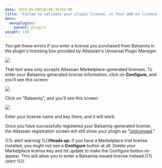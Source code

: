 ```yaml
---
date: 2015-05-09T16:46:35+02:00
title: "Failed to validate your plugin license. or Your add-on license is invalid. error when registering Mockups for Confluence or JIRA"
menu:
  menuplugins:
    parent: plugins
weight: 110
---
```


You get these errors if you enter a license you purchased from Balsamiq in the plugin's licensing box provided by Atlassian's Universal Plugin Manager.

![](/customer/portal/attachments/50780)

That text area only accepts Atlassian Marketplace-generated licenses. To enter your Balsamiq-generated license information, click on **Configure**, and you'll see this screen:

![](/customer/portal/attachments/50781)

Click on "Balsamiq", and you'll see this screen:

![](/customer/portal/attachments/50782)

Enter your license name and key there, and it will work.  

Once you have successfully registered your Balsamiq-generated license, the Atlassian registration screen will still show your plugin as "[Unlicensed](http://support.balsamiq.com/customer/portal/articles/1044360)."

{{% alert warning %}}**Heads up:** If you have a Marketplace trial license installed, you might not see a **Configure** button at all. Delete your Marketplace license key and hit update to make the Configure button re-appear. This will allow you to enter a Balsamiq-issued license instead.{{% /alert %}}